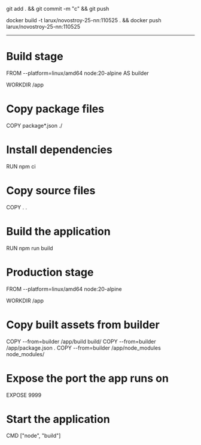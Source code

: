 git add . && git commit -m "c" && git push

docker build -t larux/novostroy-25-nn:110525 . && docker push larux/novostroy-25-nn:110525

---

# Build stage

FROM --platform=linux/amd64 node:20-alpine AS builder

WORKDIR /app

# Copy package files

COPY package\*.json ./

# Install dependencies

RUN npm ci

# Copy source files

COPY . .

# Build the application

RUN npm run build

# Production stage

FROM --platform=linux/amd64 node:20-alpine

WORKDIR /app

# Copy built assets from builder

COPY --from=builder /app/build build/
COPY --from=builder /app/package.json .
COPY --from=builder /app/node_modules node_modules/

# Expose the port the app runs on

EXPOSE 9999

# Start the application

CMD ["node", "build"]

